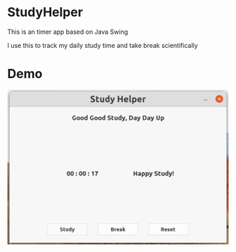# StudyHelper
This is an timer app based on Java Swing 

I use this to track my daily study time and take break scientifically 

# Demo

![demo](https://github.com/WeilanTao/StudyHelper/blob/main/src/demo/studyhelper.png)
